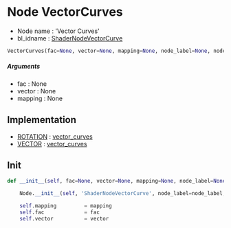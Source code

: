 # Node VectorCurves

- Node name : 'Vector Curves'
- bl_idname : [ShaderNodeVectorCurve](https://docs.blender.org/api/current/bpy.types.ShaderNodeVectorCurve.html)


``` python
VectorCurves(fac=None, vector=None, mapping=None, node_label=None, node_color=None, **kwargs)
```
##### Arguments

- fac : None
- vector : None
- mapping : None

## Implementation

- [ROTATION](/docs/GeoNodes/socket_ROTATION.md) : [vector_curves](/docs/GeoNodes/socket_ROTATION.md#vector_curves)
- [VECTOR](/docs/GeoNodes/socket_VECTOR.md) : [vector_curves](/docs/GeoNodes/socket_VECTOR.md#vector_curves)

## Init

``` python
def __init__(self, fac=None, vector=None, mapping=None, node_label=None, node_color=None, **kwargs):

    Node.__init__(self, 'ShaderNodeVectorCurve', node_label=node_label, node_color=node_color, **kwargs)

    self.mapping         = mapping
    self.fac             = fac
    self.vector          = vector
```

